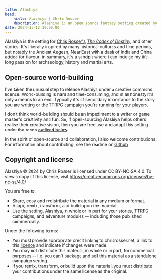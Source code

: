```yaml
---
title: Alashiya
head:
    title: Alashiya | Chris Rosser
    description: Alashiya is an open source fantasy setting created by Chris Rosser for The Codex of Destiny and other stories.
date: 2024-11-12 19:00:00
---
```


Alashiya is the setting for [Chris Rosser's](https://chrisrosser.net) [*The Codex of Destiny*](https://chrisrosser.net/books/codex-of-destiny), and other stories. It's liberally inspired by many historical cultures and time periods, but notably the Ancient Aegean, Near East with a dash of India and China added for flavour. In summary, it's a sandpit where I can indulge my life-long passion for archaeology, history and martial arts.

## Open-source world-building

I've taken the unusual step to release Alashiya under a creative commons licence. World-building is hard and time-consuming, and in all honesty it's only a means to an end. Typically it's of secondary importance to the story you are writing or the TTRPG campaign you're running for your players.

I don't think world-building should be an impediment to a writer or game master's creativity and fun. So, if open-sourcing Alashiya helps others realise their creative vision, then you are free use and adapt this setting under the terms [outlined below](#copyright-and-license).

In the spirit of open-source and collaboration, I also welcome contributions. For information about contributing, see the readme on [Github](https://github.com/foss-scribe/alashiya/blob/master/README.md)

## Copyright and license

Alashiya © 2024 by Chris Rosser is licensed under CC BY-NC-SA 4.0. To view a copy of this license, visit https://creativecommons.org/licenses/by-nc-sa/4.0/

You are free to:

* Share, copy and redistribute the material in any medium or format.
* Adapt, remix, transform, and build upon the material.
* Use the setting, Alashiya, in whole or in part for your stories, TTRPG campaigns, and adventure modules -- including those published commercially.

Under the following terms:

* You must provide appropriate credit linking to chrisrosser.net, a link to this [licence](https://creativecommons.org/licenses/by-nc-sa/4.0/) and indicate if changes were made.
* You may not distribute this material, in whole or in part, for commercial purposes -- i.e. you can't package and sell this material as a standalone campaign setting.
* If you remix, transform, or build upon the material, you must distribute your contributions under the same license as the original.
